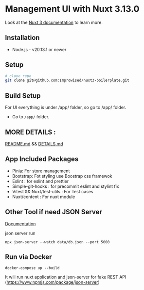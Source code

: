 # Management UI with Nuxt 3.13.0

Look at the [Nuxt 3 documentation](https://nuxt.com/docs/getting-started/introduction) to learn more.

## Installation

- Node.js - v20.13.1 or newer

## Setup

```bash
# clone repo
git clone git@github.com:Improwised/nuxt3-boilerplate.git
```

## Build Setup

For UI everything is under /app/ folder, so go to /app/ folder.

* Go to `/app/` folder.


## MORE DETAILS :

[README.md](https://github.com/Improwised/nuxt3-boilerplate/blob/main/app/README.md) && [DETAILS.md](https://github.com/Improwised/nuxt3-boilerplate/blob/main/app/DETAILS.md)


## App Included Packages

-    Pinia: For store management
-    Bootstrap: Fot styling use Boostrap css framewok
-    Eslint : for eslint and prettier
-    Simple-git-hooks :  for precommit eslint and stylint fix
-    Vitest && Nuxt/test-utils : For Test cases
-    Nuxt/content : For nuxt module


## Other Tool if need JSON Server

[Documentation](https://github.com/typicode/json-server)

json server run
```
npx json-server --watch data/db.json --port 5000
```

## Run via Docker

```docker-compose up --build```

It will run nuxt application and json-server for fake REST API (https://www.npmjs.com/package/json-server)
